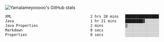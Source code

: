 ![Yamalameyooooo's GitHub stats](https://github-readme-stats.vercel.app/api?username=yamalameyooooo&theme=transparent&show_icons=true\&show=reviews,discussions_started,discussions_answered,prs_merged,prs_merged_percentage)

<!--START_SECTION:waka-->

```txt
XML                                    2 hrs 28 mins   ████████████████░░░░░░░░░   63.44 %
Java                                   1 hr 21 mins    ████████▓░░░░░░░░░░░░░░░░   34.61 %
Java Properties                        2 mins          ▒░░░░░░░░░░░░░░░░░░░░░░░░   00.92 %
Markdown                               0 secs          ░░░░░░░░░░░░░░░░░░░░░░░░░   00.31 %
Properties                             0 secs          ░░░░░░░░░░░░░░░░░░░░░░░░░   00.28 %
```

<!--END_SECTION:waka-->
